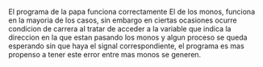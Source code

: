 El programa de la papa funciona correctamente
El de los monos, funciona en la mayoria de los casos, sin embargo en ciertas ocasiones ocurre condicion de carrera al tratar de acceder a la variable que indica la direccion en la que estan pasando los monos y algun proceso se queda esperando sin que haya el signal correspondiente, el programa es mas propenso a tener este error entre mas monos se generen.